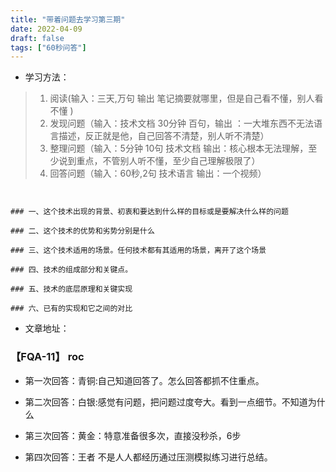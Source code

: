 ```yaml
---
title: "带着问题去学习第三期"
date: 2022-04-09
draft: false
tags: ["60秒问答"]
---
```


- 学习方法：

> 1. 阅读(输入：三天,万句   输出 笔记摘要就哪里，但是自己看不懂，别人看不懂 ) 
> 2. 发现问题（输入：技术文档 30分钟 百句，输出 ：一大堆东西不无法语言描述，反正就是他，自己回答不清楚，别人听不清楚）
> 3. 整理问题（输入：5分钟 10句 技术文档  输出：核心根本无法理解，至少说到重点，不管别人听不懂，至少自己理解极限了）
> 4. 回答问题（输入：60秒,2句 技术语言  输出：一个视频）

~~~shell


### 一、这个技术出现的背景、初衷和要达到什么样的目标或是要解决什么样的问题

### 二、这个技术的优势和劣势分别是什么 

### 三、这个技术适用的场景。任何技术都有其适用的场景，离开了这个场景

### 四、技术的组成部分和关键点。

### 五、技术的底层原理和关键实现

### 六、已有的实现和它之间的对比
~~~



-  文章地址：



### 【FQA-11】  roc 

- 第一次回答：青铜:自己知道回答了。怎么回答都抓不住重点。

- 第二次回答：白银:感觉有问题，把问题过度夸大。看到一点细节。不知道为什么

- 第三次回答：黄金：特意准备很多次，直接没秒杀，6步

- 第四次回答：王者  不是人人都经历通过压测模拟练习进行总结。

  









